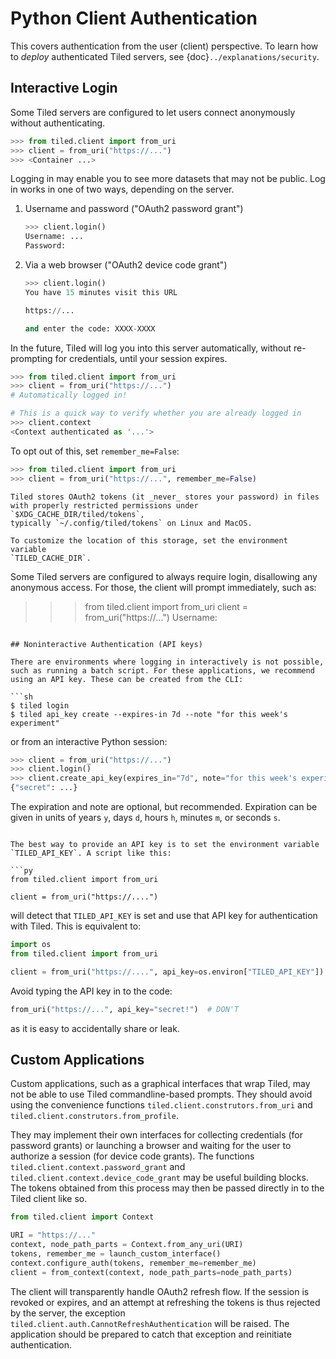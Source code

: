 # Python Client Authentication

This covers authentication from the user (client) perspective. To learn how to
_deploy_ authenticated Tiled servers, see {doc}`../explanations/security`.

## Interactive Login

Some Tiled servers are configured to let users connect anonymously without
authenticating.

```py
>>> from tiled.client import from_uri
>>> client = from_uri("https://...")
>>> <Container ...>
```

Logging in may enable you to see more datasets that may not be public.
Log in works in one of two ways, depending on the server.

1. Username and password ("OAuth2 password grant")

   ```py
   >>> client.login()
   Username: ...
   Password:
   ```

2. Via a web browser ("OAuth2 device code grant")

   ```py
   >>> client.login()
   You have 15 minutes visit this URL

   https://...

   and enter the code: XXXX-XXXX
   ```

In the future, Tiled will log you into this server automatically, without
re-prompting for credentials, until your session expires.

   ```py
   >>> from tiled.client import from_uri
   >>> client = from_uri("https://...")
   # Automatically logged in!

   # This is a quick way to verify whether you are already logged in
   >>> client.context
   <Context authenticated as '...'>
   ```

To opt out of this, set `remember_me=False`:

```py
>>> from tiled.client import from_uri
>>> client = from_uri("https://...", remember_me=False)
```

```{note}
Tiled stores OAuth2 tokens (it _never_ stores your password) in files
with properly restricted permissions under `$XDG_CACHE_DIR/tiled/tokens`,
typically `~/.config/tiled/tokens` on Linux and MacOS.

To customize the location of this storage, set the environment variable
`TILED_CACHE_DIR`.
```

Some Tiled servers are configured to always require login, disallowing any
anonymous access. For those, the client will prompt immediately, such as:

   >>> from tiled.client import from_uri
   >>> client = from_uri("https://...")
   Username:
   ```

## Noninteractive Authentication (API keys)

There are environments where logging in interactively is not possible,
such as running a batch script. For these applications, we recommend
using an API key. These can be created from the CLI:

```sh
$ tiled login
$ tiled api_key create --expires-in 7d --note "for this week's experiment"
```

or from an interactive Python session:

```py
>>> client = from_uri("https://...")
>>> client.login()
>>> client.create_api_key(expires_in="7d", note="for this week's experiment")
{"secret": ...}
 ```

The expiration and note are optional, but recommended. Expiration can be given
in units of years `y`, days `d`, hours `h`, minutes `m`, or seconds `s`.

```

The best way to provide an API key is to set the environment variable
`TILED_API_KEY`. A script like this:

```py
from tiled.client import from_uri

client = from_uri("https://....")
```

will detect that `TILED_API_KEY` is set and use that API key for
authentication with Tiled. This is equivalent to:

```py
import os
from tiled.client import from_uri

client = from_uri("https://....", api_key=os.environ["TILED_API_KEY"])
```

Avoid typing the API key in to the code:

```py
from_uri("https://...", api_key="secret!")  # DON'T
```

as it is easy to accidentally share or leak.

## Custom Applications

Custom applications, such as a graphical interfaces that wrap Tiled, may not be
able to use Tiled commandline-based prompts. They should avoid using the
convenience functions `tiled.client.construtors.from_uri` and
`tiled.client.construtors.from_profile`.

They may implement their own interfaces for collecting credentials (for
password grants) or launching a browser and waiting for the user to authorize a
session (for device code grants). The functions
`tiled.client.context.password_grant` and
`tiled.client.context.device_code_grant` may be useful building blocks. The
tokens obtained from this process may then be passed directly in to the Tiled
client like so.


```py
from tiled.client import Context

URI = "https://..."
context, node_path_parts = Context.from_any_uri(URI)
tokens, remember_me = launch_custom_interface()
context.configure_auth(tokens, remember_me=remember_me)
client = from_context(context, node_path_parts=node_path_parts)
```

The client will transparently handle OAuth2 refresh flow. If the session is
revoked or expires, and an attempt at refreshing the tokens is thus rejected
by the server, the exception `tiled.client.auth.CannotRefreshAuthentication`
will be raised. The application should be prepared to catch that exception
and reinitiate authentication.
